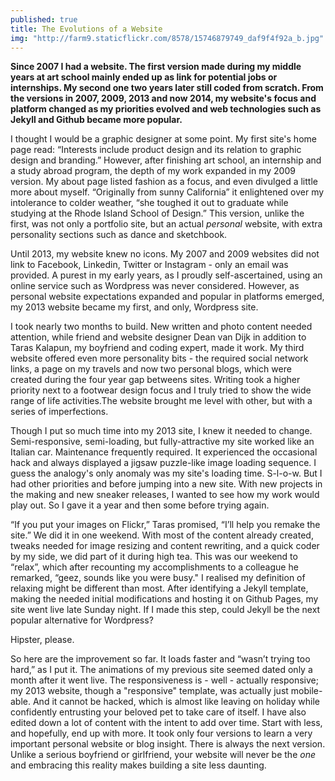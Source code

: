 ```yaml
---
published: true
title: The Evolutions of a Website
img: "http://farm9.staticflickr.com/8578/15746879749_daf9f4f92a_b.jpg"
---
```


**Since 2007 I had a website. The first version made during my middle years at art school mainly ended up as link for potential jobs or internships. My second one two years later still coded from scratch. From the versions in 2007, 2009, 2013 and now 2014, my website's focus and platform changed as my priorities evolved and web technologies such as Jekyll and Github became more popular.**

I thought I would be a graphic designer at some point. My first site's home page read: “Interests include product design and its relation to graphic design and branding.” However, after finishing art school, an internship and a study abroad program, the depth of my work expanded in my 2009 version. My about page listed fashion as a focus, and even divulged a little more about myself. “Originally from sunny California” it enlightened over my intolerance to colder weather, “she toughed it out to graduate while studying at the Rhode Island School of Design.” This version, unlike the first, was not only a portfolio site, but an actual *personal* website, with extra personality sections such as dance and sketchbook.

Until 2013, my website knew no icons. My 2007 and 2009 websites did not link to Facebook, Linkedin, Twitter or Instagram - only an email was provided. A purest in my early years, as I proudly self-ascertained, using an online service such as Wordpress was never considered. However, as personal website expectations expanded and popular in platforms emerged, my 2013 website became my first, and only, Wordpress site.

I took nearly two months to build. New written and photo content needed attention, while friend and website designer Dean van Dijk in addition to Taras Kalapun, my boyfriend and coding expert, made it work. My third website offered even more personality bits - the required social network links, a page on my travels and now two personal blogs, which were created during the four year gap betweens sites. Writing took a higher priority next to a footwear design focus and I truly tried to show the wide range of life activities.The website brought me level with other, but with a series of imperfections.

Though I put so much time into my 2013 site, I knew it needed to change. Semi-responsive, semi-loading, but fully-attractive my site worked like an Italian car. Maintenance frequently required. It experienced the occasional hack and always displayed a jigsaw puzzle-like image loading sequence. I guess the analogy's only anomaly was my site's loading time. S-l-o-w. But I had other priorities and before jumping into a new site. With new projects in the making and new sneaker releases, I wanted to see how my work would play out. So I gave it a year and then some before trying again.

“If you put your images on Flickr,” Taras promised, “I’ll help you remake the site.” We did it in one weekend. With most of the content already created, tweaks needed for image resizing and content rewriting, and a quick coder by my side, we did part of it during high tea. This was our weekend to “relax”, which after recounting my accomplishments to a colleague he remarked, “geez, sounds like you were busy." I realised my definition of relaxing might be different than most. After identifying a Jekyll template, making the needed initial modifications and hosting it on Github Pages, my site went live late Sunday night. If I made this step, could Jekyll be the next popular alternative for Wordpress?

Hipster, please.

So here are the improvement so far. It loads faster and “wasn’t trying too hard,” as I put it. The animations of my previous site seemed dated only a month after it went live. The responsiveness is - well - actually responsive; my 2013 website, though a "responsive" template, was actually just mobile-able. And it cannot be hacked, which is almost like leaving on holiday while confidently entrusting your beloved pet to take care of itself. I have also edited down a lot of content with the intent to add over time. Start with less, and hopefully, end up with more. It took only four versions to learn a very important personal website or blog insight. There is always the next version. Unlike a serious boyfriend or girlfriend, your website will never be the *one* and embracing this reality makes building a site less daunting.
